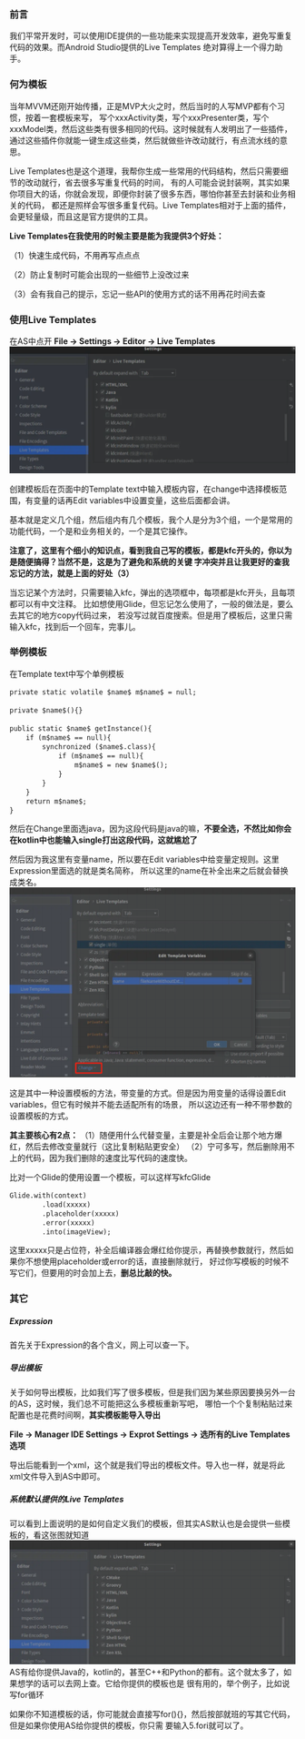### 前言

我们平常开发时，可以使用IDE提供的一些功能来实现提高开发效率，避免写重复代码的效果。而Android Studio提供的Live Templates
绝对算得上一个得力助手。

### 何为模板

当年MVVM还刚开始传播，正是MVP大火之时，然后当时的人写MVP都有个习惯，按着一套模板来写，
写个xxxActivity类，写个xxxPresenter类，写个xxxModel类，然后这些类有很多相同的代码。这时候就有人发明出了一些插件，
通过这些插件你就能一键生成这些类，然后就做些许改动就行，有点流水线的意思。

Live Templates也是这个道理，我帮你生成一些常用的代码结构，然后只需要细节的改动就行，省去很多写重复代码的时间，
有的人可能会说封装啊，其实如果你项目大的话，你就会发现，即便你封装了很多东西，哪怕你甚至去封装和业务相关的代码，
都还是照样会写很多重复代码。Live Templates相对于上面的插件，会更轻量级，而且这是官方提供的工具。

**Live Templates在我使用的时候主要是能为我提供3个好处：**

（1）快速生成代码，不用再写点点点

（2）防止复制时可能会出现的一些细节上没改过来

（3）会有我自己的提示，忘记一些API的使用方式的话不用再花时间去查

### 使用Live Templates

在AS中点开 **File -> Settings -> Editor -> Live Templates**
![img_live_templates.png](img_live_templates.png)


创建模板后在页面中的Template text中输入模板内容，在change中选择模板范围，有变量的话再Edit variables中设置变量，这些后面都会讲。

基本就是定义几个组，然后组内有几个模板，我个人是分为3个组，一个是常用的功能代码，一个是和业务相关的，一个是其它操作。

**注意了，这里有个细小的知识点，看到我自己写的模板，都是kfc开头的，你以为是随便搞得？当然不是，这是为了避免和系统的关键
字冲突并且让我更好的查我忘记的方法，就是上面的好处（3）**

当忘记某个方法时，只需要输入kfc，弹出的选项框中，每项都是kfc开头，且每项都可以有中文注释。
比如想使用Glide，但忘记怎么使用了，一般的做法是，要么去其它的地方copy代码过来，
若没写过就百度搜索。但是用了模板后，这里只需输入kfc，找到后一个回车，完事儿。

### 举例模板

在Template text中写个单例模板

```
private static volatile $name$ m$name$ = null;

private $name$(){}

public static $name$ getInstance(){
    if (m$name$ == null){
        synchronized ($name$.class){
            if (m$name$ == null){
                m$name$ = new $name$();
            }
        }
    }
    return m$name$;
} 
```

然后在Change里面选java，因为这段代码是java的嘛，**不要全选，不然比如你会在kotlin中也能输入single打出这段代码，这就尴尬了**

然后因为我这里有变量name，所以要在Edit variables中给变量定规则。这里Expression里面选的就是类名简称，
所以这里的name在补全出来之后就会替换成类名。
![img_live_templates_3.png](img_live_templates_3.png)

这是其中一种设置模板的方法，带变量的方式。但是因为用变量的话得设置Edit variables，但它有时候并不能去适配所有的场景，
所以这边还有一种不带参数的设置模板的方式。

**其主要核心有2点：**
（1）随便用什么代替变量，主要是补全后会让那个地方爆红，然后去修改变量就行（这比复制粘贴更安全）
（2）宁可多写，然后删除用不上的代码，因为我们删除的速度比写代码的速度快。

比对一个Glide的使用设置一个模板，可以这样写kfcGlide

```
Glide.with(context)
        .load(xxxxx)
        .placeholder(xxxxx)
        .error(xxxxx)
        .into(imageView);
```

这里xxxxx只是占位符，补全后编译器会爆红给你提示，再替换参数就行，然后如果你不想使用placeholder或error的话，直接删除就行，
好过你写模板的时候不写它们，但要用的时会加上去，**删总比敲的快。**

### 其它

#####  Expression

首先关于Expression的各个含义，网上可以查一下。

##### 导出模板

关于如何导出模板，比如我们写了很多模板，但是我们因为某些原因要换另外一台的AS，这时候，我们总不可能把这么多模板重新写吧，
哪怕一个个复制粘贴过来配置也是花费时间啊，**其实模板能导入导出**

**File -> Manager IDE Settings -> Exprot Settings -> 选所有的Live Templates选项**

导出后能看到一个xml，这个就是我们导出的模板文件。导入也一样，就是将此xml文件导入到AS中即可。

##### 系统默认提供的Live Templates

可以看到上面说明的是如何自定义我们的模板，但其实AS默认也是会提供一些模板的，看这张图就知道
![img_live_templates_2.png](img_live_templates_2.png)
AS有给你提供Java的，kotlin的，甚至C++和Python的都有。这个就太多了，如果想学的话可以去网上查。它给你提供的模板也是
很有用的，举个例子，比如说写for循环

如果你不知道模板的话，你可能就会直接写for(){}，然后按部就班的写其它代码，但是如果你使用AS给你提供的模板，你只需
要输入5.fori就可以了。

